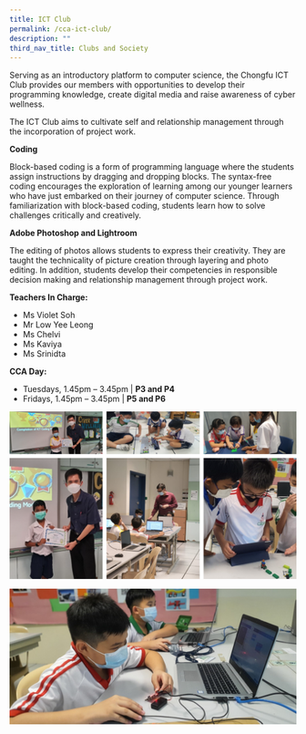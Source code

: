 ```yaml
---
title: ICT Club
permalink: /cca-ict-club/
description: ""
third_nav_title: Clubs and Society
---
```

<p>Serving as an introductory platform to computer science, the Chongfu ICT Club provides our members with opportunities to develop their programming knowledge, create digital media and raise awareness of cyber wellness.</p> 
	
<p>The ICT Club aims to cultivate self and relationship management through the incorporation of project work.</p>

**Coding**
<p>Block-based coding is a form of programming language where the students assign instructions by dragging and dropping blocks. The syntax-free coding encourages the exploration of learning among our younger learners who have just embarked on their journey of computer science. Through familiarization with block-based coding, students learn how to solve challenges critically and creatively.</p>

**Adobe Photoshop and Lightroom**

<p>The editing of photos allows students to express their creativity. They are taught the technicality of picture creation through layering and photo editing. In addition, students develop their competencies in responsible decision making and relationship management through project work.</p>

**Teachers In Charge:**

<p> 
</p><ul>
<li> Ms Violet Soh </li>
<li> Mr Low Yee Leong </li>
<li> Ms Chelvi</li>
<li> Ms Kaviya </li>
<li> Ms Srinidta</li>
</ul>
<p></p>

**CCA Day:**

<p>
</p><ul>
<li>Tuesdays, 1.45pm – 3.45pm | <b>P3 and P4</b>
</li><li>Fridays, 1.45pm – 3.45pm | <b>P5 and P6</b>
</li></ul>
<p></p>



![](/images/ICT.png)

![](/images/ICT_Club_TitlePicture-1.jpg)
